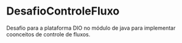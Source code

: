 # DesafioControleFluxo
Desafio para a plataforma DIO no módulo de java para implementar coonceitos de controle de fluxos.
